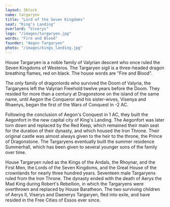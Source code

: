 ```yaml
---
layout: 3block
name: targaryen
title: "Lord of the Seven Kingdoms"
seat: "King's Landing"
overlord: "Viserys"
logo: "/images/targaryen.jpg"
words: "Fire and Blood"
founder: "Aegon Targaryen"
photo: "/images/kings_landing.jpg"
---
```


House Targaryen is a noble family of Valyrian descent who once ruled the Seven Kingdoms of Westeros. The Targaryen sigil is a three-headed dragon breathing flames, red on black. The house words are "Fire and Blood".

The only family of dragonlords who survived the Doom of Valyria, the Targaryens left the Valyrian Freehold twelve years before the Doom. They resided for more than a century at Dragonstone on the island of the same name, until Aegon the Conqueror and his sister-wives, Visenya and Rhaenys, began the first of the Wars of Conquest in -2 AC.

Following the conclusion of Aegon's Conquest in 1 AC, they built the Aegonfort in the new capital city of King's Landing. The Aegonfort was later torn down and replaced by the Red Keep, which remained their main seat for the duration of their dynasty, and which housed the Iron Throne. Their original castle was almost always given to the heir to the throne, the Prince of Dragonstone. The Targaryens eventually built the summer residence Summerhall, which has been given to several younger sons of the family over time.

House Targaryen ruled as the Kings of the Andals, the Rhoynar, and the First Men, the Lords of the Seven Kingdoms, and the Great House of the crownlands for nearly three hundred years. Seventeen male Targaryens ruled from the Iron Throne. The dynasty ended with the death of Aerys the Mad King during Robert's Rebellion, in which the Targaryens were overthrown and replaced by House Baratheon. The two surviving children of Aerys II, Viserys and Daenerys Targaryen, fled into exile, and have resided in the Free Cities of Essos ever since.